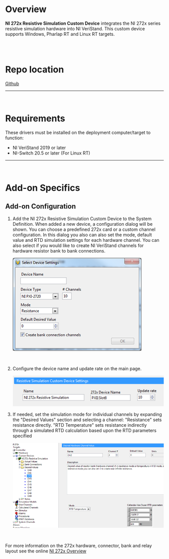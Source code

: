 # Overview

**NI 272x Resistive Simulation Custom Device** integrates the NI 272x series resistive simulation hardware into NI VeriStand.
This custom device supports Windows, Pharlap RT and Linux RT targets.

<br>
<br>


# Repo location

[Github](https://github.com/NIVeriStandAdd-Ons/NI-272x-Resistive-Simulation-Custom-Device)

---
<br>

# Requirements

These drivers must be installed on the deployment computer/target to function:

- NI VeriStand 2019 or later
- NI-Switch 20.5 or later (For Linux RT)​​
---
<br>

# Add-on Specifics
## Add-on Configuration
1. Add the NI 272x Resistive Simulation Custom Device to the System Definition. When added a new device, a configuration dialog will be shown. You can choose a predefined 272x card or a custom channel configuration. In this dialog you also can also set the mode, default value and RTD simulation settings for each hardware channel. You can also select if you would like to create NI VeriStand channels for hardware resistor bank to bank connections.

   ![Device Setting](./Images/1_DeviceSettings.png)
<br>

2. Configure the device name and update rate on the main page.

   ![Device Setting](./Images/2_MainPageSettings.png)

3. If needed, set the simulation mode for individual channels by expanding the "Desired Values" section and selecting a channel:
"Resistance" sets resistance directly.
"RTD Temperature" sets resistance indirectly through a simulated RTD calculation based upon the RTD parameters specified

   ![Device Setting](./Images/3_DesiredValues.png)
<br>

For more information on the 272x hardware, connector, bank and relay layout see the online [NI 272x Overview](https://www.ni.com/en-us/support/documentation/supplemental/12/ni-272x-overview.html)